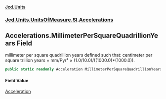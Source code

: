 #### [Jcd.Units](index 'index')
### [Jcd.Units.UnitsOfMeasure.SI](Jcd.Units.UnitsOfMeasure.SI 'Jcd.Units.UnitsOfMeasure.SI').[Accelerations](Accelerations 'Jcd.Units.UnitsOfMeasure.SI.Accelerations')

## Accelerations.MillimeterPerSquareQuadrillionYears Field

millimeter per square quadrillion years defined such that: centimeter per square trillion years = mm/Pyr² ×
(1.0/10.0)/((1000.0)*(1000.0)).

```csharp
public static readonly Acceleration MillimeterPerSquareQuadrillionYears;
```

#### Field Value
[Acceleration](Acceleration 'Jcd.Units.UnitTypes.Acceleration')